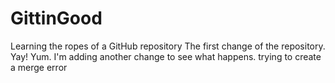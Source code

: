 # GittinGood
Learning the ropes of a GitHub repository
The first change of the repository. Yay! Yum.
I'm adding another change to see what happens.
trying to create a merge error